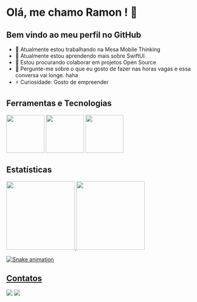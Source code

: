 # Olá, me chamo Ramon ! 👋



## Bem vindo ao meu perfil no GitHub

- 🔭 Atualmente estou trabalhando na Mesa Mobile Thinking
- 🌱 Atualmente estou aprendendo mais sobre SwiftUI
- 👯 Estou procurando colaborar em projetos Open Source
- 💬 Pergunte-me sobre o que eu gosto de fazer nas horas vagas e essa conversa vai longe. haha
- ⚡ Curiosidade: Gosto de empreender



## Ferramentas e Tecnologias

<div>
<img src="https://cdn.jsdelivr.net/gh/devicons/devicon/icons/apple/apple-original.svg" width="100" height="100" />
<img src="https://cdn.jsdelivr.net/gh/devicons/devicon/icons/swift/swift-original.svg" width="100" height="100" />
<img src="https://cdn.jsdelivr.net/gh/devicons/devicon/icons/xcode/xcode-original.svg"  width="100" height="100" />
</div>
       

## Estatísticas

<div>
<a href="https://github.com/iramons">
<img height="180em" src="https://github-readme-stats.vercel.app/api/top-langs/?username=iramons&layout=compact&langs_count=7&theme=radical"/>
<img height="180em" src="https://github-readme-stats.vercel.app/api?username=iramons&show_icons=true&theme=radical&include_all_commits=true&count_private=true"/>
</div>



![Snake animation](https://github.com/iramons/iramons/blob/output/github-contribution-grid-snake.svg)


## Contatos

<div>
<a href = "mailto:tebram.dev@gmail.com"><img src="https://img.shields.io/badge/Gmail-D14836?style=for-the-badge&logo=gmail&logoColor=white" target="_blank"></a>
<a href="https://www.linkedin.com/in/marbet-ramon-673b9b103" target="_blank"><img src="https://img.shields.io/badge/-LinkedIn-%230077B5?style=for-the-badge&logo=linkedin&logoColor=white" target="_blank"></a>   
</div>
